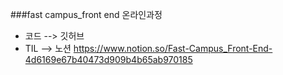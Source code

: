 ###fast campus_front end 온라인과정
- 코드 --> 깃허브
- TIL  --> 노션 https://www.notion.so/Fast-Campus_Front-End-4d6169e67b40473d909b4b65ab970185
